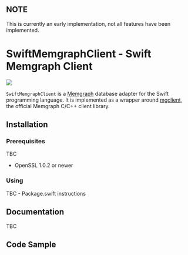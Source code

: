 
## NOTE
This is currently an early implementation, not all features have been implemented. 

# SwiftMemgraphClient - Swift Memgraph Client

[![](https://github.com/memgraph/rsmgclient/workflows/CI/badge.svg)](https://github.com/memgraph/rsmgclient/actions)

`SwiftMemgraphClient` is a [Memgraph](https://memgraph.com/) database adapter for the Swift programming language.
It is implemented as a wrapper around [mgclient](https://github.com/memgraph/mgclient), the official Memgraph C/C++
client library.

## Installation

### Prerequisites

  TBC
  - OpenSSL 1.0.2 or newer

### Using
TBC - Package.swift instructions


## Documentation

TBC

## Code Sample 
